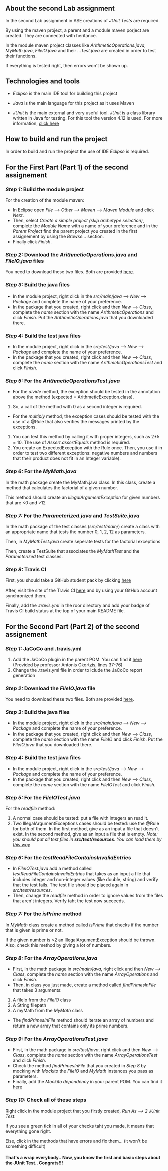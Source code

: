 ## About the second Lab assignment
In the second Lab assignment in ASE creations of *JUnit Tests* are required.

By using the maven project, a parent and a module maven porject are created. They are connected with heritance.

In the module maven project classes like *ArithmeticOperations.java*, *MyMath.java*, *FileIO.java* and their *...Test.java* are created in order to test their functions.

If everything is tested right, then errors won't be shown up.

## Technologies and tools
* *Eclipse* is the main IDE tool for building this project

* *Java* is the main language for this project as it uses Maven

* *JUnit* is the main external and very useful tool. *JUnit* is a class library written in Java for testing.
For this tool the version 4.12 is used. For more information, [click here](https://junit.org/junit4/)

## How to build and run the project
In order to build and run the project the use of IDE *Eclipse* is required. 

## For the **First Part** (Part 1) of the second assignement

### *Step 1:* Build the module project
For the creation of the module maven: 
* In Eclipse open *File* --> *Other* --> *Maven* --> *Maven Module* and click *Next*.
* Then, select *Create a simple project (skip archetype selection)*, complete the *Module Name* with a name of your preference 
and in the *Parent Project* find the parent project you created in the first assignement by using the *Browse...* section. 
* Finally click *Finish*.

### *Step 2:* Download the *ArithmeticOperations.java* and *FileIO.java* files
You need to download these two files. Both are provided [here](https://drive.google.com/drive/folders/14E19OUxEeO0RIxxszwD1h0tbXpnqtr5d).

### *Step 3:* Build the java files
* In the module project, right click in the *src/main/java* --> *New* --> *Package* and complete the name of your preference.
* In the package that you created, right click and then *New* --> *Class*, complete the *name* section with the name 
*ArithmeticOperations* and click *Finish*. Put the *ArithmeticOperations.java* that you downloaded there.

### *Step 4:* Build the test java files
* In the module project, right click in the *src/test/java* --> *New* --> *Package* and complete the name of your preference.
* In the package that you created, right click and then *New* --> *Class*, complete the *name* section with the name 
*ArithmeticOperationsTest* and click *Finish*.

### *Step 5:* For the *ArithmeticOperationsTest.java*
* For the *divide* method, the exception should be tested in the annotation above the method (expected = ArithmeticException.class).
1. So, a call of the method with 0 as a second integer is required.
* For the *multiply* method, the exception cases should be tested with the use of a @Rule that also verifies the messages printed by the exceptions.
1. You can test this method by calling it with proper integers, such as 2*5 = 10. The use of *Assert.assertEquals* method is required.
2. You create an ExpectedException with the Rule once. Then, you use it in order to test two different exceptions: negative numbers and numbers that their product does not fit in an Integer variable).

### *Step 6:* For the *MyMath.java*
In the math package create the MyMath.java class. In this class, create a method that calculates the factorial of a given number.

This method should create an *IllegalArgumentException* for given numbers that are <0 and >12

### *Step 7:* For the *Parameterized.java* and *TestSuite.java*
In the math package of the test classes (*src/test/main/*) create a class with an appropriate name that tests the number 0, 1, 2, 12 as parameters.

Then, in *MyMathTest.java* create seperate tests for the factorial exceptions

Then, create a TestSuite that associates the *MyMathTest* and the *Parameterized* test classes.

### *Step 8:* Travis CI
First, you should take a GitHub student pack by clicking [here](https://education.github.com/pack)

After, visit the site of the Travis CI [here](https://travis-ci.com/) and by using your GitHub account synchronized them.

Finally, add the *.travis.yml* in the roor directory and add your badge of Travis CI build status at the top of your main README file.


## For the **Second Part** (Part 2) of the second assignement

### *Step 1:* JaCoCo and .travis.yml
1. Add the JaCoCo plugin in the parent POM. You can find it [here](https://github.com/AntonisGkortzis/UnitTestingDemoProject/blob/master/project/pom.xml)
(Provided by professor Antonis Gkortzis, lines 37-76)
2. Change the .travis.yml file in order to iclude the JaCoCo report generation

### *Step 2:* Download the *FileIO.java* file
You need to download these two files. Both are provided [here](https://drive.google.com/drive/folders/14E19OUxEeO0RIxxszwD1h0tbXpnqtr5d).

### *Step 3:* Build the java files
* In the module project, right click in the *src/main/java* --> *New* --> *Package* and complete the name of your preference.
* In the package that you created, right click and then *New* --> *Class*, complete the *name* section with the name 
*FileIO* and click *Finish*. Put the *FileIO.java* that you downloaded there.

### *Step 4:* Build the test java files
* In the module project, right click in the *src/test/java* --> *New* --> *Package* and complete the name of your preference.
* In the package that you created, right click and then *New* --> *Class*, complete the *name* section with the name 
*FileIOTest* and click *Finish*.

### *Step 5:* For the *FileIOTest.java*
For the *readfile* method:
1. A normal case should be tested: put a file with integers an read it.
2. Two IllegalArgumentExceptions cases should be tested: use the @Rule for both of them. In the first method, give as an input a file that doesn't exist.
In the second method, give as an input a file that is empty.
*Note: you should put all test files in **src/test/resources**. You can load them by [this way](https://www.baeldung.com/junit-src-test-resources-directory-path)*

### *Step 6:* For the *testReadFileContainsInvalidEntries*
* In *FileIOTest.java* add a method called *testReadFileContainsInvalidEntries* that takes as an input a file that includes integer and non-integer values 
(like double, string) and verify that the test fails. The test file should be placed again in *src/test/resources*.
* Then, change the *readfile* method in order to ignore values from the files that aren't integers. Verify taht the test now succeeds.

### *Step 7:* For the *isPrime* method
In *MyMath* class create a method called *isPrime* that checks if the number that is given is prime or not.

If the given number is <2 an IllegalArgumentException should be thrown. Also, check this method by giving a lot of numbers.

### *Step 8:* For the *ArrayOperations.java*
* First, in the math package in *src/main/java*, right click and then *New* --> *Class*, complete the *name* section with the name *ArrayOperations* and click *Finish*.
* Then, in class you just made, create a method called *findPrimesInFile* that takes 3 arguments:
1. A fileIo from the *FileIO* class
2. A String filepath
3. A myMath from the *MyMath* class
* The *findPrimesInFile* method should iterate an array of numbers and return a new array that contains only its prime numbers.

### *Step 9:* For the *ArrayOperationsTest.java*
* First, in the math package in *src/test/java*, right click and then *New* --> *Class*, complete the *name* section with the name *ArrayOperationsTest* and click *Finish*.
* Check the method *findPrimesInFile* that you created in *Step 8* by mocking with *Mockito* the *FileIO* and *MyMath* instances you pass as parameters.
* Finally, add the *Mockito dependency* in your parent POM. You can find it [here](https://mvnrepository.com/artifact/org.mockito/mockito-core/3.9.0)

### *Step 10:* Check all of these steps
Right click in the module project that you firstly created, *Run As* --> *2 JUnit Test*.

If you see a green tick in all of your checks taht you made, it means that everything gone right.

Else, click in the methods that have errors and fix them... (it won't be something difficult)



#### That's a wrap everybody.. Now, you know the first and basic steps about the JUnit Test.. **Congrats!!!**
